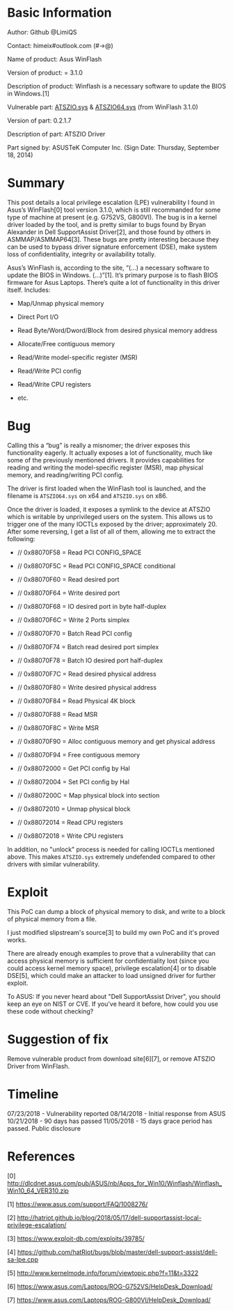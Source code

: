 # Basic Information

 

Author: Github @LimiQS

Contact: himeix#outlook.com (#→@)

 

Name of product: Asus WinFlash

Version of product: = 3.1.0

Description of product: Winflash is a necessary software to update the BIOS in Windows.[1]

 

Vulnerable part: [ATSZIO.sys](https://www.virustotal.com/#/file/9c2977d63faa340b03e1bbfb8a6db19c0adfa60ff6579b888ece10022c94c3ec/detection) & [ATSZIO64.sys](https://www.virustotal.com/#/file/01e024cb14b34b6d525c642a710bfa14497ea20fd287c39ba404b10a8b143ece/detection) (from WinFlash 3.1.0)

Version of part: 0.2.1.7

Description of part: ATSZIO Driver

Part signed by: ASUSTeK Computer Inc. (‎Sign Date: Thursday, ‎September ‎18, ‎2014)

 

# Summary

 

This post details a local privilege escalation (LPE) vulnerability I found in Asus’s WinFlash[0] tool version 3.1.0, which is still recommanded for some type of machine at present (e.g. G752VS, G800VI). The bug is in a kernel driver loaded by the tool, and is pretty similar to bugs found by Bryan Alexander in Dell SupportAssist Driver[2], and those found by others in ASMMAP/ASMMAP64[3]. These bugs are pretty interesting because they can be used to bypass driver signature enforcement (DSE), make system loss of confidentiality, integrity or availability totally.

 

Asus’s WinFlash is, according to the site, “(…) a necessary software to update the BIOS in Windows. (…)”[1]. It’s primary purpose is to flash BIOS firmware for Asus Laptops. There’s quite a lot of functionality in this driver itself. Includes:

- Map/Unmap physical memory

- Direct Port I/O

- Read Byte/Word/Dword/Block from desired physical memory address

- Allocate/Free contiguous memory

- Read/Write model-specific register (MSR)

- Read/Write PCI config

- Read/Write CPU registers

- etc.

 

# Bug

 

Calling this a “bug” is really a misnomer; the driver exposes this functionality eagerly. It actually exposes a lot of functionality, much like some of the previously mentioned drivers. It provides capabilities for reading and writing the model-specific register (MSR), map physical memory, and reading/writing PCI config.

 

The driver is first loaded when the WinFlash tool is launched, and the filename is ``ATSZIO64.sys`` on x64 and ``ATSZIO.sys`` on x86.

Once the driver is loaded, it exposes a symlink to the device at ATSZIO which is writable by unprivileged users on the system. This allows us to trigger one of the many IOCTLs exposed by the driver; approximately 20. After some reversing, I get a list of all of them, allowing me to extract the following:

- // 0x88070F58 = Read PCI CONFIG_SPACE

- // 0x88070F5C = Read PCI CONFIG_SPACE conditional

- // 0x88070F60 = Read desired port

- // 0x88070F64 = Write desired port

- // 0x88070F68 = IO desired port in byte half-duplex

- // 0x88070F6C = Write 2 Ports simplex

- // 0x88070F70 = Batch Read PCI config

- // 0x88070F74 = Batch read desired port simplex

- // 0x88070F78 = Batch IO desired port half-duplex

- // 0x88070F7C = Read desired physical address

- // 0x88070F80 = Write desired physical address

- // 0x88070F84 = Read Physical 4K block

- // 0x88070F88 = Read MSR

- // 0x88070F8C = Write MSR

- // 0x88070F90 = Alloc contiguous memory and get physical address

- // 0x88070F94 = Free contiguous memory

- // 0x88072000 = Get PCI config by Hal

- // 0x88072004 = Set PCI config by Hal

- // 0x8807200C = Map physical block into section

- // 0x88072010 = Unmap physical block

- // 0x88072014 = Read CPU registers

- // 0x88072018 = Write CPU registers

 

In addition, no "unlock" process is needed for calling IOCTLs mentioned above. This makes ``ATSZIO.sys`` extremely undefended compared to other drivers with similar vulnerability.

 

# Exploit

 

This PoC can dump a block of physical memory to disk, and write to a block of physical memory from a file.

I just modified slipstream's source[3] to build my own PoC and it's proved works.

There are already enough examples to prove that a vulnerability that can access physical memory is sufficient for confidentiality lost (since you could access kernel memory space), privilege escalation[4] or to disable DSE[5], which could make an attacker to load unsigned driver for further exploit.

 

To ASUS: If you never heard about "Dell SupportAssist Driver", you should keep an eye on NIST or CVE. If you've heard it before, how could you use these code without checking?

 

# Suggestion of fix

 

Remove vulnerable product from download site[6][7], or remove ATSZIO Driver from WinFlash.

 

# Timeline

 

07/23/2018 - Vulnerability reported
08/14/2018 - Initial response from ASUS
10/21/2018 - 90 days has passed
11/05/2018 - 15 days grace period has passed. Public disclosure

 

# References

 

[0] http://dlcdnet.asus.com/pub/ASUS/nb/Apps_for_Win10/Winflash/Winflash_Win10_64_VER310.zip

[1] https://www.asus.com/support/FAQ/1008276/

[2] http://hatriot.github.io/blog/2018/05/17/dell-supportassist-local-privilege-escalation/

[3] https://www.exploit-db.com/exploits/39785/

[4] https://github.com/hatRiot/bugs/blob/master/dell-support-assist/dell-sa-lpe.cpp

[5] http://www.kernelmode.info/forum/viewtopic.php?f=11&t=3322

[6] https://www.asus.com/Laptops/ROG-G752VS/HelpDesk_Download/

[7] https://www.asus.com/Laptops/ROG-G800VI/HelpDesk_Download/

